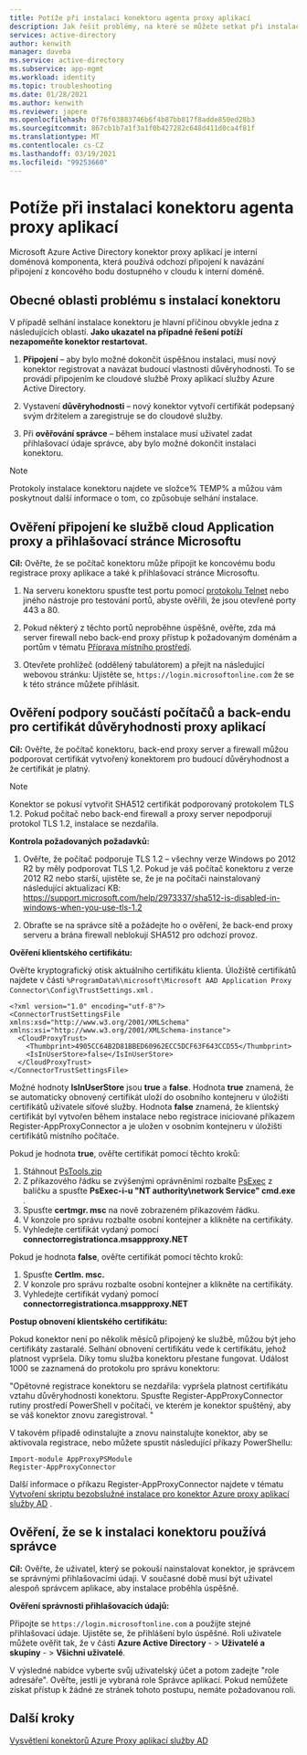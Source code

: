 ```yaml
---
title: Potíže při instalaci konektoru agenta proxy aplikací
description: Jak řešit problémy, na které se můžete setkat při instalaci konektoru agenta proxy aplikací pro Azure Active Directory.
services: active-directory
author: kenwith
manager: daveba
ms.service: active-directory
ms.subservice: app-mgmt
ms.workload: identity
ms.topic: troubleshooting
ms.date: 01/28/2021
ms.author: kenwith
ms.reviewer: japere
ms.openlocfilehash: 0f76f03883746b6f4b87bb817f8adde850ed28b3
ms.sourcegitcommit: 867cb1b7a1f3a1f0b427282c648d411d0ca4f81f
ms.translationtype: MT
ms.contentlocale: cs-CZ
ms.lasthandoff: 03/19/2021
ms.locfileid: "99253660"
---
```

# <a name="problem-installing-the-application-proxy-agent-connector"></a>Potíže při instalaci konektoru agenta proxy aplikací

Microsoft Azure Active Directory konektor proxy aplikací je interní doménová komponenta, která používá odchozí připojení k navázání připojení z koncového bodu dostupného v cloudu k interní doméně.

## <a name="general-problem-areas-with-connector-installation"></a>Obecné oblasti problému s instalací konektoru

V případě selhání instalace konektoru je hlavní příčinou obvykle jedna z následujících oblastí. **Jako ukazatel na případné řešení potíží nezapomeňte konektor restartovat.**

1.  **Připojení** – aby bylo možné dokončit úspěšnou instalaci, musí nový konektor registrovat a navázat budoucí vlastnosti důvěryhodnosti. To se provádí připojením ke cloudové službě Proxy aplikací služby Azure Active Directory.

2.  Vystavení **důvěryhodnosti** – nový konektor vytvoří certifikát podepsaný svým držitelem a zaregistruje se do cloudové služby.

3.  Při **ověřování správce** – během instalace musí uživatel zadat přihlašovací údaje správce, aby bylo možné dokončit instalaci konektoru.

> [!NOTE]
> Protokoly instalace konektoru najdete ve složce% TEMP% a můžou vám poskytnout další informace o tom, co způsobuje selhání instalace.

## <a name="verify-connectivity-to-the-cloud-application-proxy-service-and-microsoft-login-page"></a>Ověření připojení ke službě cloud Application proxy a přihlašovací stránce Microsoftu

**Cíl:** Ověřte, že se počítač konektoru může připojit ke koncovému bodu registrace proxy aplikace a také k přihlašovací stránce Microsoftu.

1.  Na serveru konektoru spusťte test portu pomocí [protokolu Telnet](/windows-server/administration/windows-commands/telnet) nebo jiného nástroje pro testování portů, abyste ověřili, že jsou otevřené porty 443 a 80.

2.  Pokud některý z těchto portů neproběhne úspěšně, ověřte, zda má server firewall nebo back-end proxy přístup k požadovaným doménám a portům v tématu [Příprava místního prostředí](application-proxy-add-on-premises-application.md#prepare-your-on-premises-environment).

3.  Otevřete prohlížeč (oddělený tabulátorem) a přejít na následující webovou stránku: Ujistěte se, `https://login.microsoftonline.com` že se k této stránce můžete přihlásit.

## <a name="verify-machine-and-backend-components-support-for-application-proxy-trust-certificate"></a>Ověření podpory součástí počítačů a back-endu pro certifikát důvěryhodnosti proxy aplikací

**Cíl:** Ověřte, že počítač konektoru, back-end proxy server a firewall můžou podporovat certifikát vytvořený konektorem pro budoucí důvěryhodnost a že certifikát je platný.

>[!NOTE]
>Konektor se pokusí vytvořit SHA512 certifikát podporovaný protokolem TLS 1.2. Pokud počítač nebo back-end firewall a proxy server nepodporují protokol TLS 1.2, instalace se nezdařila.
>
>

**Kontrola požadovaných požadavků:**

1.  Ověřte, že počítač podporuje TLS 1.2 – všechny verze Windows po 2012 R2 by měly podporovat TLS 1,2. Pokud je váš počítač konektoru z verze 2012 R2 nebo starší, ujistěte se, že je na počítači nainstalovaný následující aktualizací KB: <https://support.microsoft.com/help/2973337/sha512-is-disabled-in-windows-when-you-use-tls-1.2>

2.  Obraťte se na správce sítě a požádejte ho o ověření, že back-end proxy serveru a brána firewall neblokují SHA512 pro odchozí provoz.

**Ověření klientského certifikátu:**

Ověřte kryptografický otisk aktuálního certifikátu klienta. Úložiště certifikátů najdete v části `%ProgramData%\microsoft\Microsoft AAD Application Proxy Connector\Config\TrustSettings.xml` .

```
<?xml version="1.0" encoding="utf-8"?>
<ConnectorTrustSettingsFile xmlns:xsd="http://www.w3.org/2001/XMLSchema" xmlns:xsi="http://www.w3.org/2001/XMLSchema-instance">
  <CloudProxyTrust>
    <Thumbprint>4905CC64B2D81BBED60962ECC5DCF63F643CCD55</Thumbprint>
    <IsInUserStore>false</IsInUserStore>
  </CloudProxyTrust>
</ConnectorTrustSettingsFile>
```

Možné hodnoty **IsInUserStore** jsou **true** a **false**. Hodnota **true** znamená, že se automaticky obnovený certifikát uloží do osobního kontejneru v úložišti certifikátů uživatele síťové služby. Hodnota **false** znamená, že klientský certifikát byl vytvořen během instalace nebo registrace iniciované příkazem Register-AppProxyConnector a je uložen v osobním kontejneru v úložišti certifikátů místního počítače.

Pokud je hodnota **true**, ověřte certifikát pomocí těchto kroků:
1. Stáhnout [PsTools.zip](/sysinternals/downloads/pstools)
2. Z příkazového řádku se zvýšenými oprávněními rozbalte [PsExec](/sysinternals/downloads/psexec) z balíčku a spusťte **PsExec-i-u "NT authority\network Service" cmd.exe** .
3. Spusťte **certmgr. msc** na nově zobrazeném příkazovém řádku.
4. V konzole pro správu rozbalte osobní kontejner a klikněte na certifikáty.
5. Vyhledejte certifikát vydaný pomocí **connectorregistrationca.msappproxy.NET**

Pokud je hodnota **false**, ověřte certifikát pomocí těchto kroků:
1. Spusťte **Certlm. msc.**
2. V konzole pro správu rozbalte osobní kontejner a klikněte na certifikáty.
3. Vyhledejte certifikát vydaný pomocí **connectorregistrationca.msappproxy.NET**

**Postup obnovení klientského certifikátu:**

Pokud konektor není po několik měsíců připojený ke službě, můžou být jeho certifikáty zastaralé. Selhání obnovení certifikátu vede k certifikátu, jehož platnost vypršela. Díky tomu služba konektoru přestane fungovat. Událost 1000 se zaznamená do protokolu pro správu konektoru:

"Opětovné registrace konektoru se nezdařila: vypršela platnost certifikátu vztahu důvěryhodnosti konektoru. Spusťte Register-AppProxyConnector rutiny prostředí PowerShell v počítači, ve kterém je konektor spuštěný, aby se váš konektor znovu zaregistroval. "

V takovém případě odinstalujte a znovu nainstalujte konektor, aby se aktivovala registrace, nebo můžete spustit následující příkazy PowerShellu:

```
Import-module AppProxyPSModule
Register-AppProxyConnector
```

Další informace o příkazu Register-AppProxyConnector najdete v tématu [Vytvoření skriptu bezobslužné instalace pro konektor Azure proxy aplikací služby AD](./application-proxy-register-connector-powershell.md) .

## <a name="verify-admin-is-used-to-install-the-connector"></a>Ověření, že se k instalaci konektoru používá správce

**Cíl:** Ověřte, že uživatel, který se pokouší nainstalovat konektor, je správcem se správnými přihlašovacími údaji. V současné době musí být uživatel alespoň správcem aplikace, aby instalace proběhla úspěšně.

**Ověření správnosti přihlašovacích údajů:**

Připojte se `https://login.microsoftonline.com` a použijte stejné přihlašovací údaje. Ujistěte se, že přihlášení bylo úspěšné. Roli uživatele můžete ověřit tak, že v části **Azure Active Directory**  - &gt; **Uživatelé a skupiny**  - &gt; **Všichni uživatelé**. 

V výsledné nabídce vyberte svůj uživatelský účet a potom zadejte "role adresáře". Ověřte, jestli je vybraná role Správce aplikací. Pokud nemůžete získat přístup k žádné ze stránek tohoto postupu, nemáte požadovanou roli.

## <a name="next-steps"></a>Další kroky
[Vysvětlení konektorů Azure Proxy aplikací služby AD](application-proxy-connectors.md)
